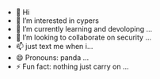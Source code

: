- 👋 Hi
- 👀 I’m interested in cypers 
- 🌱 I’m currently learning and devoloping  ...
- 💞️ I’m looking to collaborate on security ...
- 📫 just text me when i...
- 😄 Pronouns: panda ...
- ⚡ Fun fact: nothing just carry on ...

<!---
too close
--->
